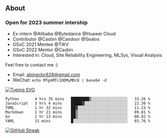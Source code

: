 ## About
### Open for 2023 summer intership
- Ex-intern @Alibaba @Bytedance @Huawei Cloud
- Contributor @Casbin @Casdoor @Sealos
- GSoC 2021 Mentee @TiKV
- GSoC 2022 Mentor @Casbin
- Interested in: Cloud, Site Reliability Engineering, MLSys, Visual Analysis

Feel free to contact me :)
- Email: abingcbc626@gmail.com
- WeChat: `echo MTg4MTc1ODMyMDcK | base64 -d`

[![Typing SVG](https://readme-typing-svg.herokuapp.com?duration=4000&lines=Don't+neglect+your+dreams;Don't+work+too+long;Speak+up+for+ideas;Make+friends;Be+happy)](https://git.io/typing-svg)

<!--START_SECTION:waka-->

```text
Python       4 hrs 35 mins   ████████▒░░░░░░░░░░░░░░░░   33.26 %
JavaScript   3 hrs 4 mins    █████▓░░░░░░░░░░░░░░░░░░░   22.30 %
TOML         1 hr 32 mins    ██▓░░░░░░░░░░░░░░░░░░░░░░   11.23 %
Markdown     1 hr 21 mins    ██▒░░░░░░░░░░░░░░░░░░░░░░   09.81 %
Go           1 hr 13 mins    ██▒░░░░░░░░░░░░░░░░░░░░░░   08.82 %
YAML         31 mins         █░░░░░░░░░░░░░░░░░░░░░░░░   03.76 %
```

<!--END_SECTION:waka-->

[![GitHub Streak](http://github-readme-streak-stats.herokuapp.com?user=abingcbc&date_format=j%20M%5B%20Y%5D)](https://git.io/streak-stats)



<!--
**Abingcbc/Abingcbc** is a ✨ _special_ ✨ repository because its `README.md` (this file) appears on your GitHub profile.

Here are some ideas to get you started:

- 🔭 I’m currently working on ...
- 🌱 I’m currently learning ...
- 👯 I’m looking to collaborate on ...
- 🤔 I’m looking for help with ...
- 💬 Ask me about ...
- 📫 How to reach me: ...
- 😄 Pronouns: ...
- ⚡ Fun fact: ...

![Top Langs](https://github-readme-stats.vercel.app/api/top-langs/?username=abingcbc&count_private=true)
![Abing's github stats](https://github-readme-stats.vercel.app/api?username=abingcbc&count_private=true&show_icons=true&theme=dark)

-->


